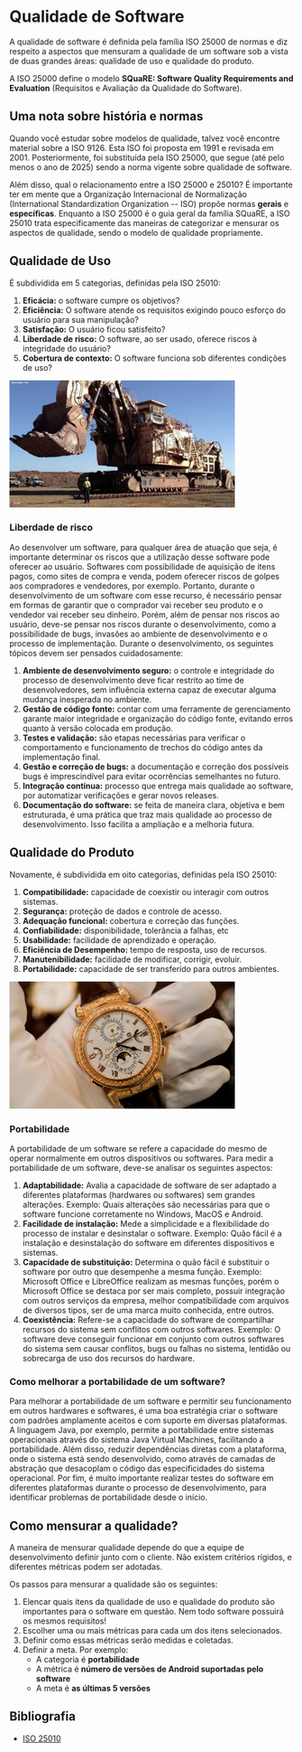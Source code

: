 # Qualidade de Software

A qualidade de software é definida pela família ISO 25000 de normas e diz respeito a aspectos que mensuram a qualidade 
de um software sob a vista de duas grandes áreas: qualidade de uso e qualidade do produto.

A ISO 25000 define o modelo **SQuaRE: Software Quality Requirements and Evaluation** (Requisitos e Avaliação da 
Qualidade do Software).

## Uma nota sobre história e normas

Quando você estudar sobre modelos de qualidade, talvez você encontre material sobre a ISO 9126. Esta ISO foi proposta 
em 1991 e revisada em 2001. Posteriormente, foi substituída pela ISO 25000, que segue (até pelo menos o ano de 2025) 
sendo a norma vigente sobre qualidade de software.

Além disso, qual o relacionamento entre a ISO 25000 e 25010? É importante ter em mente que a Organização Internacional
de Normalização (International Standardization Organization -- ISO) propõe normas **gerais** e **específicas**. 
Enquanto a ISO 25000 é o guia geral da família SQuaRE, a ISO 25010 trata especificamente das maneiras de categorizar
e mensurar os aspectos de qualidade, sendo o modelo de qualidade propriamente.

## Qualidade de Uso

É subdividida em 5 categorias, definidas pela ISO 25010:

1. **Eficácia:** o software cumpre os objetivos? 
2. **Eficiência:** O software atende os requisitos exigindo pouco esforço do usuário para sua manipulação?
3. **Satisfação:** O usuário ficou satisfeito?
4. **Liberdade de risco:** O software, ao ser usado, oferece riscos à integridade do usuário?
5. **Cobertura de contexto:** O software funciona sob diferentes condições de uso?

<img alt="escavadeira" src="../imagens/escavadeira.webp" width="400px">

### Liberdade de risco

Ao desenvolver um software, para qualquer área de atuação que seja, é importante determinar os riscos que a utilização desse software pode oferecer ao usuário. Softwares com possibilidade de aquisição de itens pagos, como sites de compra e venda, podem oferecer riscos de golpes aos compradores e vendedores, por exemplo. Portanto, durante o desenvolvimento de um software com esse recurso, é necessário pensar em formas de garantir que o comprador vai receber seu produto e o vendedor vai receber seu dinheiro. Porém, além de pensar nos riscos ao usuário, deve-se pensar nos riscos durante o desenvolvimento, como a possibilidade de bugs, invasões ao ambiente de desenvolvimento e o processo de implementação. Durante o desenvolvimento, os seguintes tópicos devem ser pensados cuidadosamente:

1. **Ambiente de desenvolvimento seguro:** o controle e integridade do processo de desenvolvimento deve ficar restrito ao time de desenvolvedores, sem influência externa capaz de executar alguma mudança inesperada no ambiente.
2. **Gestão de código fonte:** contar com uma ferramente de gerenciamento garante maior integridade e organização do código fonte, evitando erros quanto à versão colocada em produção.
3. **Testes e validação:** são etapas necessárias para verificar o comportamento e funcionamento de trechos do código antes da implementação final.
4. **Gestão e correção de bugs:** a documentação e correção dos possíveis bugs é imprescindível para evitar ocorrências semelhantes no futuro.
5. **Integração contínua:** processo que entrega mais qualidade ao software, por automatizar verificações e gerar novos releases.
6. **Documentação do software:** se feita de maneira clara, objetiva e bem estruturada, é uma prática que traz mais qualidade ao processo de desenvolvimento. Isso facilita a ampliação e a melhoria futura.

## Qualidade do Produto

Novamente, é subdividida em oito categorias, definidas pela ISO 25010:

1. **Compatibilidade:** capacidade de coexistir ou interagir com outros sistemas.
2. **Segurança:** proteção de dados e controle de acesso.
3. **Adequação funcional:** cobertura e correção das funções.
4. **Confiabilidade:** disponibilidade, tolerância a falhas, etc
5. **Usabilidade:** facilidade de aprendizado e operação.
6. **Eficiência de Desempenho:** tempo de resposta, uso de recursos.
7. **Manutenibilidade:** facilidade de modificar, corrigir, evoluir.
8. **Portabilidade:** capacidade de ser transferido para outros ambientes.

<img alt="relógio de luxo" src="../imagens/patek_philippe.png" width="400px">

### Portabilidade

A portabilidade de um software se refere a capacidade do mesmo de operar normalmente em outros dispositivos ou softwares. Para medir a portabilidade de um software, deve-se analisar os seguintes aspectos:

1. **Adaptabilidade:** Avalia a capacidade de software de ser adaptado a diferentes plataformas (hardwares ou softwares) sem grandes alterações. Exemplo: Quais alterações são necessárias para que o software funcione corretamente no Windows, MacOS e Android.
2. **Facilidade de instalação:** Mede a simplicidade e a flexibilidade do processo de instalar e desinstalar o software. Exemplo: Quão fácil é a instalação e desinstalação do software em diferentes dispositivos e sistemas.
3. **Capacidade de substituição:** Determina o quão fácil é substituir o software por outro que desempenhe a mesma função. Exemplo: Microsoft Office e LibreOffice realizam as mesmas funções, porém o Microsoft Office se destaca por ser mais completo, possuir integração com outros serviços da empresa, melhor compatibilidade com arquivos de diversos tipos, ser de uma marca muito conhecida, entre outros.
4. **Coexistência:** Refere-se a capacidade do software de compartilhar recursos do sistema sem conflitos com outros softwares. Exemplo: O software deve conseguir funcionar em conjunto com outros softwares do sistema sem causar conflitos, bugs ou falhas no sistema, lentidão ou sobrecarga de uso dos recursos do hardware.

### Como melhorar a portabilidade de um software?

Para melhorar a portabilidade de um software e permitir seu funcionamento em outros hardwares e softwares, é uma boa estratégia criar o software com padrões amplamente aceitos e com suporte em diversas plataformas. A linguagem Java, por exemplo, permite a portabilidade entre sistemas operacionais através do sistema Java Virtual Machines, facilitando a portabilidade. Além disso, reduzir dependências diretas com a plataforma, onde o sistema está sendo desenvolvido, como através de camadas de abstração que desacoplam o código das especificidades do sistema operacional. Por fim, é muito importante realizar testes do software em diferentes plataformas durante o processo de desenvolvimento, para identificar problemas de portabilidade desde o início.

## Como mensurar a qualidade?

A maneira de mensurar qualidade depende do que a equipe de desenvolvimento definir junto com o cliente. Não existem critérios rígidos, e 
diferentes métricas podem ser adotadas.

Os passos para mensurar a qualidade são os seguintes:

1. Elencar quais itens da qualidade de uso e qualidade do produto são importantes para o software em questão. Nem todo
   software possuirá os mesmos requisitos!
2. Escolher uma ou mais métricas para cada um dos itens selecionados. 
3. Definir como essas métricas serão medidas e coletadas.
4. Definir a meta. Por exemplo:
   * A categoria é **portabilidade**
   * A métrica é **número de versões de Android suportadas pelo software**
   * A meta é **as últimas 5 versões**

## Bibliografia

* [ISO 25010](https://iso25000.com/index.php/en/iso-25000-standards/iso-25010)
